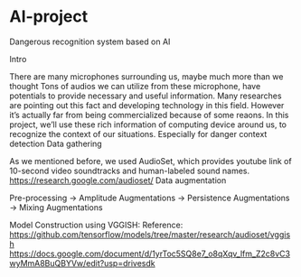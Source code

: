 # AI-project
Dangerous recognition system based on AI

Intro

There are many microphones surrounding us, maybe much more than we thought Tons of audios we can utilize from these microphone, have potentials to provide necessary and useful information. Many researches are pointing out this fact and developing technology in this field. However it’s actually far from being commercialized because of some reaons. In this project, we’ll use these rich information of computing device around us, to recognize the context of our situations. Especially for danger context detection
Data gathering

As we mentioned before, we used AudioSet, which provides youtube link of 10-second video soundtracks and human-labeled sound names. https://research.google.com/audioset/
Data augmentation

Pre-processing -> Amplitude Augmentations -> Persistence Augmentations -> Mixing Augmentations

Model Construction using VGGISH: Reference: https://github.com/tensorflow/models/tree/master/research/audioset/vggish
https://docs.google.com/document/d/1yrToc5SQ8e7_o8qXqv_lfm_Z2c8vC3wyMmA8BuQBYVw/edit?usp=drivesdk 

